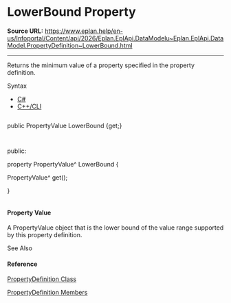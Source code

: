 # LowerBound Property

**Source URL:** https://www.eplan.help/en-us/Infoportal/Content/api/2026/Eplan.EplApi.DataModelu~Eplan.EplApi.DataModel.PropertyDefinition~LowerBound.html

---

Returns the minimum value of a property specified in the property definition.

Syntax

- [C#](#i-syntax-CS)
- [C++/CLI](#i-syntax-CPP2005)

```
```
public PropertyValue LowerBound {get;}
```
```

```
```
public:
property PropertyValue^ LowerBound {
   PropertyValue^ get();
}
```
```

#### Property Value

A PropertyValue object that is the lower bound of the value range supported by this property definition.



See Also

#### Reference

[PropertyDefinition Class](Eplan.EplApi.DataModelu~Eplan.EplApi.DataModel.PropertyDefinition.html)
  
[PropertyDefinition Members](Eplan.EplApi.DataModelu~Eplan.EplApi.DataModel.PropertyDefinition_members.html)